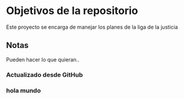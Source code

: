 # Objetivos de la repositorio

Este proyecto se encarga de manejar los planes de la liga de la justicia


## Notas
Pueden hacer lo que quieran..

### Actualizado desde GitHub

### hola mundo
